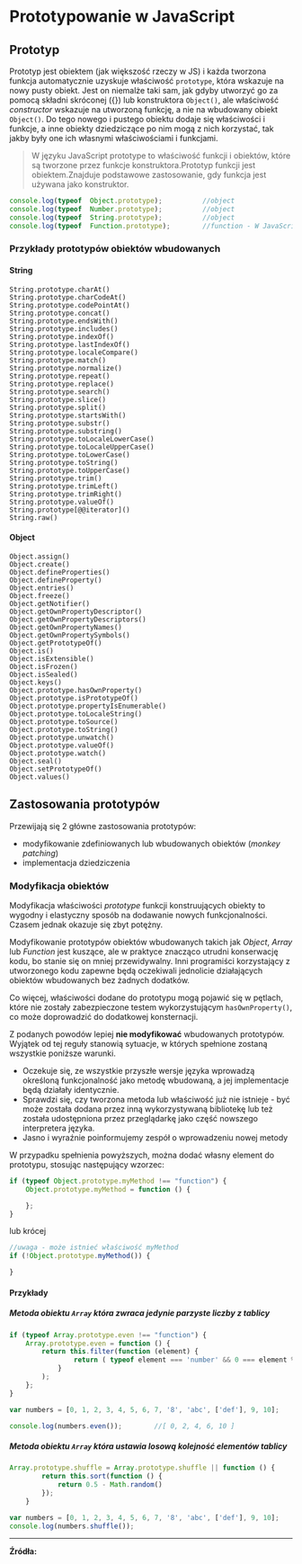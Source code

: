 # Prototypowanie w JavaScript

## Prototyp

Prototyp jest obiektem \(jak większość rzeczy w JS\) i każda tworzona funkcja automatycznie uzyskuje właściwość `prototype`, która wskazuje na nowy pusty obiekt. Jest on niemalże taki sam, jak gdyby utworzyć go za pomocą składni skróconej \({}\) lub konstruktora `Object()`, ale właściwość _constructor_ wskazuje na utworzoną funkcję, a nie na wbudowany obiekt `Object()`. Do tego nowego i pustego obiektu dodaje się właściwości i funkcje, a inne obiekty dziedziczące po nim mogą z nich korzystać, tak jakby były one ich własnymi właściwościami i funkcjami.

> W języku JavaScript prototype to właściwość funkcji i obiektów, które są tworzone przez funkcje konstruktora.Prototyp funkcji jest obiektem.Znajduje podstawowe zastosowanie, gdy funkcja jest używana jako konstruktor.

```js
console.log(typeof  Object.prototype);          //object
console.log(typeof  Number.prototype);          //object
console.log(typeof  String.prototype);          //object
console.log(typeof  Function.prototype);        //function - W JavaScript'cie właściwie każda funkcja jest obiektem Function.
```

### Przykłady prototypów obiektów wbudowanych

#### String

```
String.prototype.charAt()
String.prototype.charCodeAt()
String.prototype.codePointAt()
String.prototype.concat()
String.prototype.endsWith()
String.prototype.includes()
String.prototype.indexOf()
String.prototype.lastIndexOf()
String.prototype.localeCompare()
String.prototype.match()
String.prototype.normalize()
String.prototype.repeat()
String.prototype.replace()
String.prototype.search()
String.prototype.slice()
String.prototype.split()
String.prototype.startsWith()
String.prototype.substr()
String.prototype.substring()
String.prototype.toLocaleLowerCase()
String.prototype.toLocaleUpperCase()
String.prototype.toLowerCase()
String.prototype.toString()
String.prototype.toUpperCase()
String.prototype.trim()
String.prototype.trimLeft()
String.prototype.trimRight()
String.prototype.valueOf()
String.prototype[@@iterator]()
String.raw()
```

#### Object

```
Object.assign()
Object.create()
Object.defineProperties()
Object.defineProperty()
Object.entries()
Object.freeze()
Object.getNotifier()
Object.getOwnPropertyDescriptor()
Object.getOwnPropertyDescriptors()
Object.getOwnPropertyNames()
Object.getOwnPropertySymbols()
Object.getPrototypeOf()
Object.is()
Object.isExtensible()
Object.isFrozen()
Object.isSealed()
Object.keys()
Object.prototype.hasOwnProperty()
Object.prototype.isPrototypeOf()
Object.prototype.propertyIsEnumerable()
Object.prototype.toLocaleString()
Object.prototype.toSource()
Object.prototype.toString()
Object.prototype.unwatch()
Object.prototype.valueOf()
Object.prototype.watch()
Object.seal()
Object.setPrototypeOf()
Object.values()
```

## Zastosowania prototypów

Przewijają się 2 główne zastosowania prototypów:

* modyfikowanie zdefiniowanych lub wbudowanych obiektów \(_monkey patching_\)
* implementacja dziedziczenia

### Modyfikacja obiektów

Modyfikacja właściwości _prototype_ funkcji konstruujących obiekty to wygodny i elastyczny sposób na dodawanie nowych funkcjonalności. Czasem jednak okazuje się  zbyt potężny.

Modyfikowanie prototypów obiektów wbudowanych takich jak _Object_, _Array_ lub _Function_ jest kuszące, ale w praktyce znacząco utrudni konserwację kodu, bo stanie się  on mniej przewidywalny. Inni programiści korzystający z utworzonego kodu zapewne będą oczekiwali jednolicie działających obiektów wbudowanych bez żadnych dodatków.

Co więcej, właściwości dodane do prototypu mogą pojawić się w pętlach, które nie zostały zabezpieczone testem wykorzystującym `hasOwnProperty()`, co może doprowadzić do dodatkowej konsternacji.

Z podanych powodów lepiej **nie modyfikować** wbudowanych prototypów.  Wyjątek od tej reguły stanowią sytuacje, w których spełnione zostaną  wszystkie poniższe warunki.

* Oczekuje się, ze wszystkie przyszłe wersje języka wprowadzą określoną funkcjonalność jako metodę wbudowaną, a jej implementacje będą działały identycznie. 
* Sprawdzi się, czy tworzona metoda lub właściwość już nie istnieje - być może została dodana przez inną wykorzystywaną bibliotekę lub też została udostępniona przez przeglądarkę jako część nowszego interpretera języka.
* Jasno i wyraźnie poinformujemy zespół o wprowadzeniu nowej metody

W przypadku spełnienia powyższych, można dodać własny element do prototypu, stosując następujący wzorzec:

```js
if (typeof Object.prototype.myMethod !== "function") {
    Object.prototype.myMethod = function () {

    };
}
```

lub krócej

```js
//uwaga - może istnieć właściwość myMethod
if (!Object.prototype.myMethod()) {

}
```

#### Przykłady

##### Metoda obiektu `Array` która zwraca jedynie parzyste liczby z tablicy

```js
if (typeof Array.prototype.even !== "function") {
    Array.prototype.even = function () {
        return this.filter(function (element) {
                return ( typeof element === 'number' && 0 === element % 2);
            }
        );
    };
}

var numbers = [0, 1, 2, 3, 4, 5, 6, 7, '8', 'abc', ['def'], 9, 10];

console.log(numbers.even());        //[ 0, 2, 4, 6, 10 ]
```

##### Metoda obiektu `Array` która ustawia losową kolejność elementów tablicy

```js
Array.prototype.shuffle = Array.prototype.shuffle || function () {
        return this.sort(function () {
            return 0.5 - Math.random()
        });
    }

var numbers = [0, 1, 2, 3, 4, 5, 6, 7, '8', 'abc', ['def'], 9, 10];
console.log(numbers.shuffle());
```

---

**Źródła:**




